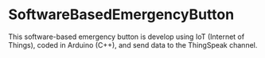 # SoftwareBasedEmergencyButton

This software-based emergency button is develop using IoT (Internet of Things), coded in Arduino (C++), and send data to the ThingSpeak channel.
